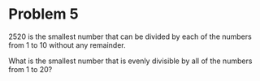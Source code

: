 Problem 5
=========

2520 is the smallest number that can be divided by each of the numbers
from 1 to 10 without any remainder.

What is the smallest number that is evenly divisible by all of the numbers
from 1 to 20?
